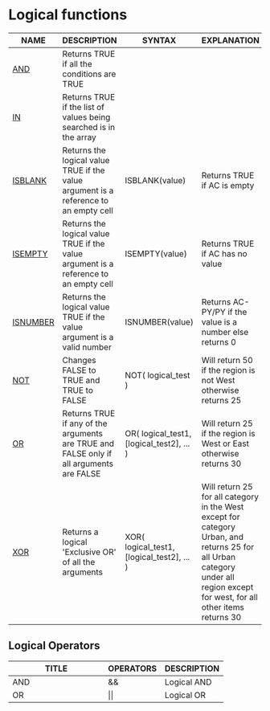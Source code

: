 # Logical functions

<table><thead><tr><th width="138">NAME</th><th width="543">DESCRIPTION</th><th data-hidden>SYNTAX</th><th data-hidden>EXPLANATION</th><th data-hidden>EXAMPLE</th></tr></thead><tbody><tr><td><a href="and.md">AND</a></td><td>Returns TRUE if all the conditions are TRUE</td><td></td><td></td><td></td></tr><tr><td><a href="in.md">IN</a></td><td>Returns TRUE if the list of values being searched is in the array</td><td></td><td></td><td></td></tr><tr><td><a href="isblank.md">ISBLANK</a></td><td>Returns the logical value TRUE if the value argument is a reference to an empty cell</td><td>ISBLANK(value)</td><td>Returns TRUE if AC is empty</td><td>ISBLANK(AC)</td></tr><tr><td><a href="isempty.md">ISEMPTY</a></td><td>Returns the logical value TRUE if the value argument is a reference to an empty cell</td><td>ISEMPTY(value)</td><td>Returns TRUE if AC has no value</td><td>ISEMPTY(AC)</td></tr><tr><td><a href="isnumber.md">ISNUMBER</a></td><td>Returns the logical value TRUE if the value argument is a valid number</td><td>ISNUMBER(value)</td><td>Returns AC-PY/PY if the value is a number else returns 0</td><td>IF(ISNUMBER((AC-PY)/PY), (AC-PY)/PY , 0)</td></tr><tr><td><a href="not.md">NOT</a></td><td>Changes FALSE to TRUE and TRUE to FALSE</td><td>NOT( logical_test )</td><td>Will return 50 if the region is not West otherwise returns 25</td><td>IF(NOT(Region == "West"), 50, 25)</td></tr><tr><td><a href="or.md">OR</a></td><td>Returns TRUE if any of the arguments are TRUE and FALSE only if all arguments are FALSE</td><td>OR( logical_test1, [logical_test2], ... )</td><td>Will return 25 if the region is West or East otherwise returns 30</td><td>IF(OR(Region == "West", Region =="East"), 25, 30)</td></tr><tr><td><a href="xor.md">XOR</a></td><td>Returns a logical 'Exclusive OR' of all the arguments</td><td>XOR( logical_test1, [logical_test2], ... )</td><td>Will return 25 for all category in the West except for category Urban, and returns 25 for all Urban category under all region except for west, for all other items returns 30</td><td>IF(XOR(Region == "West", Category=="Urban"), 25, 30)</td></tr></tbody></table>

## Logical Operators

<table><thead><tr><th width="174.33333333333334">TITLE</th><th>OPERATORS</th><th>DESCRIPTION</th></tr></thead><tbody><tr><td>AND</td><td>&#x26;&#x26;</td><td>Logical AND</td></tr><tr><td>OR</td><td>||</td><td>Logical OR</td></tr></tbody></table>
